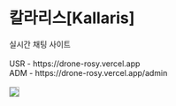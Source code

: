 <h1>칼라리스[Kallaris]</h1>
실시간 채팅 사이트<br/><br/>
USR - https://drone-rosy.vercel.app<br/>
ADM - https://drone-rosy.vercel.app/admin<br/><br/>

<img src="https://github.com/user-attachments/assets/4ea90f2d-d58d-4d38-ba23-7f64d55ddcbf" style="border: 1px solid #aaa;"/>


